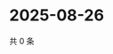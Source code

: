 # 2025-08-26

共 0 条

<!-- BEGIN ZHIHUQUESTIONS -->
<!-- 最后更新时间 Tue Aug 26 2025 23:11:46 GMT+0800 (China Standard Time) -->

<!-- END ZHIHUQUESTIONS -->
